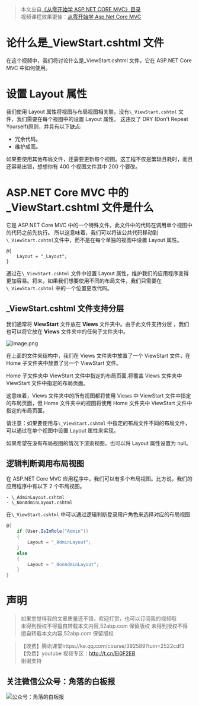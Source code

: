 > 本文出自[《从零开始学 ASP.NET CORE MVC》目录](https://www.52abp.com/wiki/mvc/0.1.4/1.Intro) </br>
> 视频课程效果更佳：[从零开始学 Asp.Net Core MVC](https://study.163.com/course/courseMain.htm?courseId=1209215803&share=2&shareId=400000000309007) </br>

# 论什么是\_ViewStart.cshtml 文件

在这个视频中，我们将讨论什么是\_ViewStart.cshtml 文件，它在 ASP.NET Core MVC 中如何使用。

# 设置 Layout 属性

我们使用 Layout 属性将视图与布局视图相关联。没有`\_ViewStart.cshtml` 文件，我们需要在每个视图中的设置 Layout 属性。
这违反了 DRY (Don't Repeat Yourself)原则，并具有以下缺点:

- 冗余代码。
- 维护成高。

如果要使用其他布局文件，还需要更新每个视图。这工程不仅是繁琐且耗时，而且还容易出错，想想你有 400 个视图文件其中 200 个要改。

# ASP.NET Core MVC 中的\_ViewStart.cshtml 文件是什么

它是 ASP.NET Core MVC 中的一个特殊文件。此文件中的代码在调用单个视图中的代码之前先执行。
所以这意味着，我们可以将该公共代码移动到`\_ViewStart.cshtml`文件中，而不是在每个单独的视图中设置 Layout 属性。

```
@{
    Layout = "_Layout";
}
```

通过在`\_ViewStart.cshtml` 文件中设置 Layout 属性，维护我们的应用程序变得更加容易。将来，如果我们想要使用不同的布局文件，我们只需要在`\_ViewStart.cshtml` 中的一个位置更改代码。

## \_ViewStart.cshtml 文件支持分层

我们通常将 **ViewStart** 文件放在 **Views** 文件夹中。由于此文件支持分层 ，我们也可以将它放在 **Views** 文件夹中的任何子文件夹中。

![image.png](https://upload-images.jianshu.io/upload_images/1979022-d2cbebd8e9d3301c.png?imageMogr2/auto-orient/strip%7CimageView2/2/w/1240)

在上面的文件夹结构中，我们在 Views 文件夹中放置了一个 ViewStart 文件，在 Home 子文件夹中放置了另一个 ViewStart 文件。

Home 子文件夹中 ViewStart 文件中指定的布局页面,将覆盖 Views 文件夹中 ViewStart 文件中指定的布局页面。

这意味着，Views 文件夹中的所有视图都将使用 Views 中 ViewStart 文件中指定的布局页面，但 Home 文件夹中的视图将使用 Home 文件夹中 ViewStart 文件中指定的布局页面。

请注意：如果要使用与`\_ViewStart.cshtml` 中指定的布局文件不同的布局文件，可以通过在单个视图中设置 Layout 属性来实现。

如果希望在没有布局视图的情况下渲染视图，也可以将 Layout 属性设置为 null。

## 逻辑判断调用布局视图

在 ASP.NET Core MVC 应用程序中，我们可以有多个布局视图。比方说，我们的应用程序中有以下 2 个布局视图。

```
- \_AdminLayout.cshtml
- \_NonAdminLayout.cshtml
```

在`\_ViewStart.cshtml` 中可以通过逻辑判断登录用户角色来选择对应的布局视图

```csharp
@{
    if (User.IsInRole("Admin"))
    {
        Layout = "_AdminLayout";
    }
    else
    {
        Layout = "_NonAdminLayout";
    }
}
```

# 声明

> 如果您觉得我的文章质量还不错，欢迎打赏，也可以订阅我的视频哦 </br>
> 未得到授权不得擅自转载本文内容,52abp.com 保留版权
> 未得到授权不得擅自转载本文内容,52abp.com 保留版权

> 【收费】腾讯课堂https://ke.qq.com/course/392589?tuin=2522cdf3 </br>
> 【免费】youtube 视频专区：http://t.cn/Ei0F2EB </br>
> 谢谢支持

## 关注微信公众号：角落的白板报

![公众号：角落的白板报](https://upload-images.jianshu.io/upload_images/1979022-f19c505c18160c16.png)
